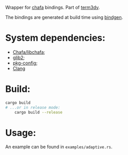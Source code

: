 Wrapper for [chafa](https://hpjansson.org/chafa/development/) bindings. Part of [term3dv](https://github.com/uiriansan/term3dv).

The bindings are generated at build time using [bindgen](https://docs.rs/bindgen/latest/bindgen/).

# System dependencies:
- [Chafa/libchafa](https://hpjansson.org/chafa/);
- [glib2](https://docs.gtk.org/glib/);
- [pkg-config](https://www.freedesktop.org/wiki/Software/pkg-config/);
- [Clang](https://rust-lang.github.io/rust-bindgen/requirements.html)

# Build:
```bash
cargo build
# ...or in release mode:
    cargo build --release
```

# Usage:
An example can be found in `examples/adaptive.rs`.
